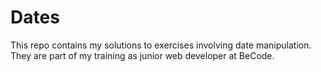 # Dates
This repo contains my solutions to exercises involving date manipulation.
They are part of my training as junior web developer at BeCode.
